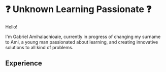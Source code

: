 # ❓ Unknown Learning Passionate ❓

Hello! 

I'm Gabriel Amihalachioaie, currently in progress of changing my surname to Ami,
a young man passionated about learning, and creating innovative solutions to all kind of problems.

## Experience

